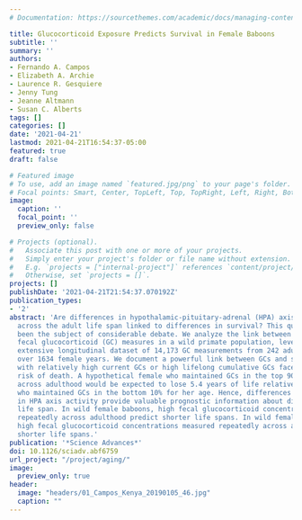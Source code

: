 ```yaml
---
# Documentation: https://sourcethemes.com/academic/docs/managing-content/

title: Glucocorticoid Exposure Predicts Survival in Female Baboons
subtitle: ''
summary: ''
authors:
- Fernando A. Campos
- Elizabeth A. Archie
- Laurence R. Gesquiere
- Jenny Tung
- Jeanne Altmann
- Susan C. Alberts
tags: []
categories: []
date: '2021-04-21'
lastmod: 2021-04-21T16:54:37-05:00
featured: true
draft: false

# Featured image
# To use, add an image named `featured.jpg/png` to your page's folder.
# Focal points: Smart, Center, TopLeft, Top, TopRight, Left, Right, BottomLeft, Bottom, BottomRight.
image:
  caption: ''
  focal_point: ''
  preview_only: false

# Projects (optional).
#   Associate this post with one or more of your projects.
#   Simply enter your project's folder or file name without extension.
#   E.g. `projects = ["internal-project"]` references `content/project/deep-learning/index.md`.
#   Otherwise, set `projects = []`.
projects: []
publishDate: '2021-04-21T21:54:37.070192Z'
publication_types:
- '2'
abstract: 'Are differences in hypothalamic-pituitary-adrenal (HPA) axis activation
  across the adult life span linked to differences in survival? This question has
  been the subject of considerable debate. We analyze the link between survival and
  fecal glucocorticoid (GC) measures in a wild primate population, leveraging an unusually
  extensive longitudinal dataset of 14,173 GC measurements from 242 adult female baboons
  over 1634 female years. We document a powerful link between GCs and survival: Females
  with relatively high current GCs or high lifelong cumulative GCs face an elevated
  risk of death. A hypothetical female who maintained GCs in the top 90% for her age
  across adulthood would be expected to lose 5.4 years of life relative to a female
  who maintained GCs in the bottom 10% for her age. Hence, differences among individuals
  in HPA axis activity provide valuable prognostic information about disparities in
  life span. In wild female baboons, high fecal glucocorticoid concentrations measured
  repeatedly across adulthood predict shorter life spans. In wild female baboons,
  high fecal glucocorticoid concentrations measured repeatedly across adulthood predict
  shorter life spans.'
publication: '*Science Advances*'
doi: 10.1126/sciadv.abf6759
url_project: "/project/aging/"
image:
  preview_only: true
header:
  image: "headers/01_Campos_Kenya_20190105_46.jpg"
  caption: ""
---
```

